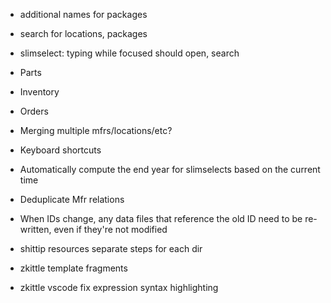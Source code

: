 * additional names for packages
* search for locations, packages

* slimselect: typing while focused should open, search

* Parts
* Inventory
* Orders

* Merging multiple mfrs/locations/etc?
* Keyboard shortcuts
* Automatically compute the end year for slimselects based on the current time


* Deduplicate Mfr relations

* When IDs change, any data files that reference the old ID need to be re-written, even if they're not modified


* shittip resources separate steps for each dir
* zkittle template fragments
* zkittle vscode fix expression syntax highlighting
